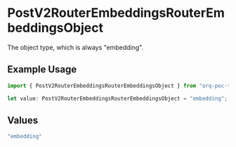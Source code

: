 # PostV2RouterEmbeddingsRouterEmbeddingsObject

The object type, which is always "embedding".

## Example Usage

```typescript
import { PostV2RouterEmbeddingsRouterEmbeddingsObject } from "orq-poc-typescript/models/operations";

let value: PostV2RouterEmbeddingsRouterEmbeddingsObject = "embedding";
```

## Values

```typescript
"embedding"
```